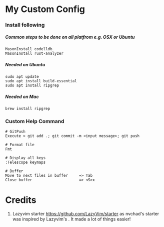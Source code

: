 # My Custom Config

### Install following

##### Common steps to be done on all platfrom e.g. OSX or Ubuntu
```shell
MasonInstall codelldb
MasonInstall rust-analyzer
```

##### Needed on Ubuntu
```shell
sudo apt update 
sudo apt install build-essential
sudo apt install ripgrep
```

#####  Needed on Mac
```shell
brew install ripgrep
```

### Custom Help Command
```shell
# GitPush
Execute > git add .; git commit -m <input message>; git push

# Format file
Fmt

# Display all keys
:Telescope keymaps

# Buffer
Move to next files in buffer     => Tab
Close buffer                     => <S>x

```

# Credits
1) Lazyvim starter https://github.com/LazyVim/starter as nvchad's starter was inspired by Lazyvim's . It made a lot of things easier!
